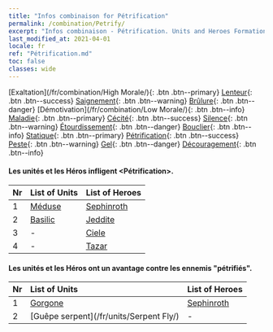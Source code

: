 ```yaml
---
title: "Infos combinaison for Pétrification"
permalink: /combination/Petrify/
excerpt: "Infos combinaison - Pétrification. Units and Heroes Formation."
last_modified_at: 2021-04-01
locale: fr
ref: "Pétrification.md"
toc: false
classes: wide
---
```


  [Exaltation](/fr/combination/High Morale/){: .btn .btn--primary} [Lenteur](/fr/combination/Slow/){: .btn .btn--success} [Saignement](/fr/combination/Bleeding/){: .btn .btn--warning} [Brûlure](/fr/combination/Burning/){: .btn .btn--danger} [Démotivation](/fr/combination/Low Morale/){: .btn .btn--info} [Maladie](/fr/combination/Disease/){: .btn .btn--primary} [Cécité](/fr/combination/Blind/){: .btn .btn--success} [Silence](/fr/combination/Silence/){: .btn .btn--warning} [Étourdissement](/fr/combination/Stun/){: .btn .btn--danger} [Bouclier](/fr/combination/Shield/){: .btn .btn--info} [Statique](/fr/combination/Static/){: .btn .btn--primary} [Pétrification](/fr/combination/Petrify/){: .btn .btn--success} [Peste](/fr/combination/Plague/){: .btn .btn--warning} [Gel](/fr/combination/Freeze/){: .btn .btn--danger} [Découragement](/fr/combination/Deterrence/){: .btn .btn--info} 


#### Les unités et les Héros infligent <Pétrification>.

  | Nr |  List of Units  | List of Heroes | 
  |:---|:----------------|:---------------| 
  | 1 | [Méduse](/fr/units/Medusa/) | [Sephinroth](/fr/heroes/Sephinroth/) |
  | 2 | [Basilic](/fr/units/Basilisk/) | [Jeddite](/fr/heroes/Jeddite/) |
  | 3 | - | [Ciele](/fr/heroes/Ciele/) |
  | 4 | - | [Tazar](/fr/heroes/Tazar/) |


#### Les unités et les Héros ont un avantage contre les ennemis \"pétrifiés\".

  | Nr |  List of Units  | List of Heroes | 
  |:---|:----------------|:---------------| 
  | 1 | [Gorgone](/fr/units/Gorgon/) | [Sephinroth](/fr/heroes/Sephinroth/) |
  | 2 | [Guêpe serpent](/fr/units/Serpent Fly/) | - |
